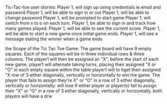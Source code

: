 
Tic-Tac-toe user stories:
Player 1, will  sign up using credentials ie.email and password
Player 1, will be able to sign in or out
Player 1, will be able to change password
Player 1, will be prompted to start game
Player 1, will switch from x to o on each turn.
Player 1, be able to sign in and track how many games played.
Player 1, will be  able to see the current score.
Player 1, will be able to start a new game once initial game ends.
Player 1, will see a message stating the winner when a game ends


 the Scope of the Tic Tac Toe  Game:
The game board will have 9 empty squares.
Each of the squares will be in three individual rows  & three columns.
The player1 will then be assigned an "X", before the start of each new game.
player1  will alternate taking turns, placing their assigned "X or "O"
in each empty square within the table
player1 will to hget their assigned "X  row of 3 either
diagonally, vertically or horizontally to win the game.
The player that fails to assign they're   X" or "O" in a row of 3 either
diagonally, vertically or horizontally: will lose
If either player or player(s) fail to assign their "X" or "O" in a row of 3 either
diagonally, vertically or horizontally. both players will have a drw
